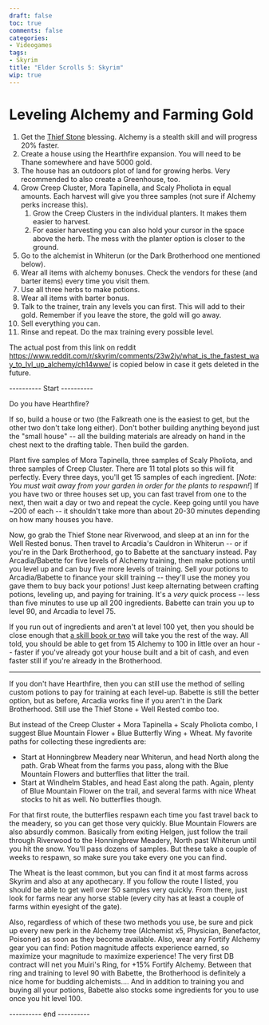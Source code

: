 ```yaml
---
draft: false
toc: true
comments: false
categories:
- Videogames
tags:
- Skyrim
title: "Elder Scrolls 5: Skyrim"
wip: true
---
```


# Leveling Alchemy and Farming Gold

1. Get the [Thief Stone][thief-stone] blessing. Alchemy is a stealth skill and
   will progress 20% faster.
2. Create a house using the Hearthfire expansion. You will need to be Thane
   somewhere and have 5000 gold.
3. The house has an outdoors plot of land for growing herbs. Very recommended to
   also create a Greenhouse, too.
4. Grow Creep Cluster, Mora Tapinella, and Scaly Pholiota in equal amounts. Each
   harvest will give you three samples (not sure if Alchemy perks increase
   this).
    1. Grow the Creep Clusters in the individual planters. It makes them easier
       to harvest.
    2. For easier harvesting you can also hold your cursor in the space above
       the herb. The mess with the planter option is closer to the ground.
5. Go to the alchemist in Whiterun (or the Dark Brotherhood one mentioned below).
6. Wear all items with alchemy bonuses. Check the vendors for these (and barter
   items) every time you visit them.
7. Use all three herbs to make potions.
8. Wear all items with barter bonus.
9. Talk to the trainer, train any levels you can first. This will add to their
   gold. Remember if you leave the store, the gold will go away.
10. Sell everything you can.
11. Rinse and repeat. Do the max training every possible level.

[thief-stone]: https://en.uesp.net/wiki/Skyrim:Standing_Stone

The actual post from this link on reddit
https://www.reddit.com/r/skyrim/comments/23w2jy/what_is_the_fastest_way_to_lvl_up_alchemy/ch14wwe/
is copied below in case it gets deleted in the future.

---------- Start ----------

Do you have Hearthfire?

If so, build a house or two (the Falkreath one is the easiest to get, but the
other two don't take long either). Don't bother building anything beyond just
the "small house" -- all the building materials are already on hand in the chest
next to the drafting table. Then build the garden.

Plant five samples of Mora Tapinella, three samples of Scaly Pholiota, and three
samples of Creep Cluster. There are 11 total plots so this will fit perfectly.
Every three days, you'll get 15 samples of each ingredient. [*Note: You must
wait away from your garden in order for the plants to respawn!*] If you have two
or three houses set up, you can fast travel from one to the next, then wait a
day or two and repeat the cycle. Keep going until you have ~200 of each -- it
shouldn't take more than about 20-30 minutes depending on how many houses you
have.

Now, go grab the Thief Stone near Riverwood, and sleep at an inn for the Well
Rested bonus. Then travel to Arcadia's Cauldron in Whiterun -- or if you're in
the Dark Brotherhood, go to Babette at the sanctuary instead. Pay
Arcadia/Babette for five levels of Alchemy training, then make potions until you
level up and can buy five more levels of training. Sell your potions to
Arcadia/Babette to finance your skill training -- they'll use the money you gave
them to buy back your potions! Just keep alternating between crafting potions,
leveling up, and paying for training. It's a *very* quick process -- less than
five minutes to use up all 200 ingredients. Babette can train you up to level
90, and Arcadia to level 75.

If you run out of ingredients and aren't at level 100 yet, then you should be
close enough that [a skill book or two](http://www.uesp.net/wiki/Skyrim:Skill_Books)
will take you the rest of the way. All told, you should be able to get from 15
Alchemy to 100 in little over an hour -- faster if you've already got your house
built and a bit of cash, and even faster still if you're already in the Brotherhood.

----------

If you don't have Hearthfire, then you can still use the method of selling
custom potions to pay for training at each level-up. Babette is still the better
option, but as before, Arcadia works fine if you aren't in the Dark Brotherhood.
Still use the Thief Stone + Well Rested combo too.

But instead of the Creep Cluster + Mora Tapinella + Scaly Pholiota combo, I
suggest Blue Mountain Flower + Blue Butterfly Wing + Wheat. My favorite paths
for collecting these ingredients are:

* Start at Honningbrew Meadery near Whiterun, and head North along the path.
  Grab Wheat from the farms you pass, along with the Blue Mountain Flowers and
  butterflies that litter the trail.
* Start at Windhelm Stables, and head East along the path. Again, plenty of Blue
  Mountain Flower on the trail, and several farms with nice Wheat stocks to hit
  as well. No butterflies though.

For that first route, the butterflies respawn each time you fast travel back to
the meadery, so you can get those very quickly. Blue Mountain Flowers are also
absurdly common. Basically from exiting Helgen, just follow the trail through
Riverwood to the Honningbrew Meadery, North past Whiterun until you hit the
snow. You'll pass dozens of samples. But these take a couple of weeks to
respawn, so make sure you take every one you can find.

The Wheat is the least common, but you can find it at most farms across Skyrim
and also at any apothecary. If you follow the route I listed, you should be able
to get well over 50 samples very quickly. From there, just look for farms near
any horse stable (every city has at least a couple of farms within eyesight of
the gate).

Also, regardless of which of these two methods you use, be sure and pick up
every new perk in the Alchemy tree (Alchemist x5, Physician, Benefactor,
Poisoner) as soon as they become available. Also, wear any Fortify Alchemy gear
you can find: Potion magnitude affects experience earned, so maximize your
magnitude to maximize experience! The very first DB contract will net you
Muiri's Ring, for +15% Fortify Alchemy. Between that ring and training to level
90 with Babette, the Brotherhood is definitely a nice home for budding
alchemists.... And in addition to training you and buying all your potions,
Babette also stocks some ingredients for you to use once you hit level 100.

---------- end ----------
